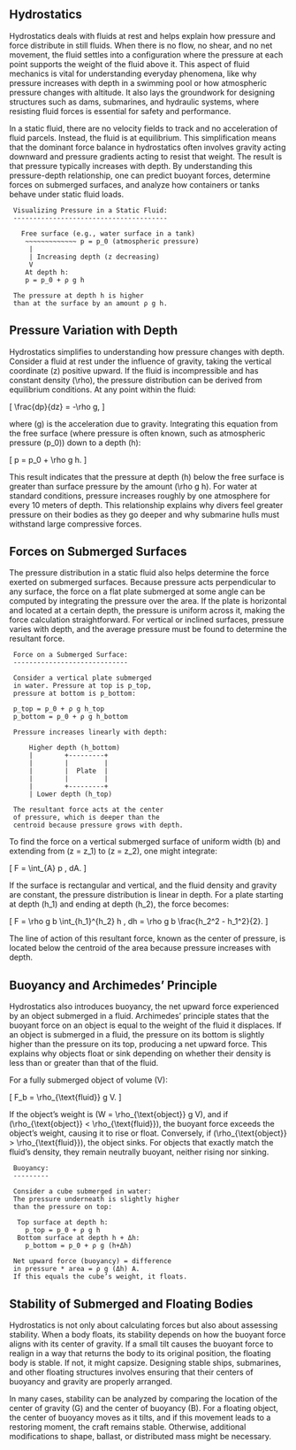 ## Hydrostatics

Hydrostatics deals with fluids at rest and helps explain how pressure and force distribute in still fluids. When there is no flow, no shear, and no net movement, the fluid settles into a configuration where the pressure at each point supports the weight of the fluid above it. This aspect of fluid mechanics is vital for understanding everyday phenomena, like why pressure increases with depth in a swimming pool or how atmospheric pressure changes with altitude. It also lays the groundwork for designing structures such as dams, submarines, and hydraulic systems, where resisting fluid forces is essential for safety and performance.
  
In a static fluid, there are no velocity fields to track and no acceleration of fluid parcels. Instead, the fluid is at equilibrium. This simplification means that the dominant force balance in hydrostatics often involves gravity acting downward and pressure gradients acting to resist that weight. The result is that pressure typically increases with depth. By understanding this pressure-depth relationship, one can predict buoyant forces, determine forces on submerged surfaces, and analyze how containers or tanks behave under static fluid loads.

  
```
 Visualizing Pressure in a Static Fluid:
 ---------------------------------------
 
   Free surface (e.g., water surface in a tank)
    ~~~~~~~~~~~~~ p = p_0 (atmospheric pressure)
     |
     | Increasing depth (z decreasing)
     V
    At depth h:
    p = p_0 + ρ g h
    
 The pressure at depth h is higher 
 than at the surface by an amount ρ g h.
```

  
## Pressure Variation with Depth

Hydrostatics simplifies to understanding how pressure changes with depth. Consider a fluid at rest under the influence of gravity, taking the vertical coordinate \(z\) positive upward. If the fluid is incompressible and has constant density \(\rho\), the pressure distribution can be derived from equilibrium conditions. At any point within the fluid:

\[
\frac{dp}{dz} = -\rho g,
\]

where \(g\) is the acceleration due to gravity. Integrating this equation from the free surface (where pressure is often known, such as atmospheric pressure \(p_0\)) down to a depth \(h\):

\[
p = p_0 + \rho g h.
\]

This result indicates that the pressure at depth \(h\) below the free surface is greater than surface pressure by the amount \(\rho g h\). For water at standard conditions, pressure increases roughly by one atmosphere for every 10 meters of depth. This relationship explains why divers feel greater pressure on their bodies as they go deeper and why submarine hulls must withstand large compressive forces.

  
## Forces on Submerged Surfaces

The pressure distribution in a static fluid also helps determine the force exerted on submerged surfaces. Because pressure acts perpendicular to any surface, the force on a flat plate submerged at some angle can be computed by integrating the pressure over the area. If the plate is horizontal and located at a certain depth, the pressure is uniform across it, making the force calculation straightforward. For vertical or inclined surfaces, pressure varies with depth, and the average pressure must be found to determine the resultant force.

  
```
 Force on a Submerged Surface:
 -----------------------------
 
 Consider a vertical plate submerged 
 in water. Pressure at top is p_top,
 pressure at bottom is p_bottom:
 
 p_top = p_0 + ρ g h_top
 p_bottom = p_0 + ρ g h_bottom
 
 Pressure increases linearly with depth:
 
     Higher depth (h_bottom)
     |        +---------+
     |        |         |
     |        |  Plate  |
     |        |         |
     |        +---------+
     | Lower depth (h_top)
 
 The resultant force acts at the center 
 of pressure, which is deeper than the 
 centroid because pressure grows with depth.
```

  
To find the force on a vertical submerged surface of uniform width \(b\) and extending from \(z = z_1\) to \(z = z_2\), one might integrate:

\[
F = \int_{A} p \, dA.
\]

If the surface is rectangular and vertical, and the fluid density and gravity are constant, the pressure distribution is linear in depth. For a plate starting at depth \(h_1\) and ending at depth \(h_2\), the force becomes:

\[
F = \rho g b \int_{h_1}^{h_2} h \, dh = \rho g b \frac{h_2^2 - h_1^2}{2}.
\]

The line of action of this resultant force, known as the center of pressure, is located below the centroid of the area because pressure increases with depth.

  
## Buoyancy and Archimedes’ Principle

Hydrostatics also introduces buoyancy, the net upward force experienced by an object submerged in a fluid. Archimedes’ principle states that the buoyant force on an object is equal to the weight of the fluid it displaces. If an object is submerged in a fluid, the pressure on its bottom is slightly higher than the pressure on its top, producing a net upward force. This explains why objects float or sink depending on whether their density is less than or greater than that of the fluid.

For a fully submerged object of volume \(V\):

\[
F_b = \rho_{\text{fluid}} g V.
\]

If the object’s weight is \(W = \rho_{\text{object}} g V\), and if \(\rho_{\text{object}} < \rho_{\text{fluid}}\), the buoyant force exceeds the object’s weight, causing it to rise or float. Conversely, if \(\rho_{\text{object}} > \rho_{\text{fluid}}\), the object sinks. For objects that exactly match the fluid’s density, they remain neutrally buoyant, neither rising nor sinking.

  
```
 Buoyancy:
 ---------
 
 Consider a cube submerged in water:
 The pressure underneath is slightly higher 
 than the pressure on top:
 
  Top surface at depth h:
    p_top = p_0 + ρ g h
  Bottom surface at depth h + Δh:
    p_bottom = p_0 + ρ g (h+Δh)
 
 Net upward force (buoyancy) = difference 
 in pressure * area = ρ g (Δh) A.
 If this equals the cube’s weight, it floats.
```

## Stability of Submerged and Floating Bodies

Hydrostatics is not only about calculating forces but also about assessing stability. When a body floats, its stability depends on how the buoyant force aligns with its center of gravity. If a small tilt causes the buoyant force to realign in a way that returns the body to its original position, the floating body is stable. If not, it might capsize. Designing stable ships, submarines, and other floating structures involves ensuring that their centers of buoyancy and gravity are properly arranged.

In many cases, stability can be analyzed by comparing the location of the center of gravity (G) and the center of buoyancy (B). For a floating object, the center of buoyancy moves as it tilts, and if this movement leads to a restoring moment, the craft remains stable. Otherwise, additional modifications to shape, ballast, or distributed mass might be necessary.
